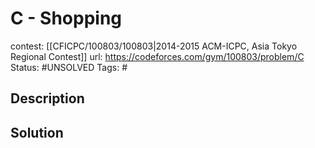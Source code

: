 # C - Shopping

contest: [[CFICPC/100803/100803|2014-2015 ACM-ICPC, Asia Tokyo Regional Contest]]
url: https://codeforces.com/gym/100803/problem/C
Status: #UNSOLVED
Tags: #

## Description

## Solution

